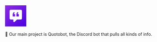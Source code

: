[<img src="https://raw.githubusercontent.com/Team-Gigabyte/quotobot/master/img/Logo.svg" width="70"/>](https://Team-Gigabyte.github.io/quotobot)

🤖 Our main project is Quotobot, the Discord bot that pulls all kinds of info.
